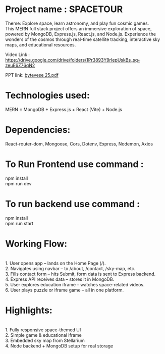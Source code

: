 # Project name : SPACETOUR
Theme: Explore space, learn astronomy, and play fun cosmic games.
</br>
This MERN full stack project offers an immersive exploration of space, powered by MongoDB, Express.js, React.js, and Node.js. Experience the wonders of the cosmos through real-time satellite tracking, interactive sky maps, and educational resources.

Video Link : https://drive.google.com/drive/folders/1Pr3893Y9rIepUskBs_sq-zeuE6Z76qN2 

PPT link:
[bytevese 25.pdf](https://github.com/user-attachments/files/19724768/bytevese.25.pdf)

# Technologies used: 
MERN = MongoDB + Express.js + React (Vite) + Node.js

# Dependencies:
React-router-dom, Mongoose, Cors, Dotenv, Express, Nodemon, Axios

# To Run Frontend use command : 
npm install
</br>
npm run dev

# To run backend use command :
npm install
</br>
npm run start

# Working Flow:
</br>
1. User opens app – lands on the Home Page (/).
<br/>
2. Navigates using navbar – to /about, /contact, /sky-map, etc.
<br/>
3. Fills contact form – hits Submit, form data is sent to Express backend.
<br/>
4. Express API receives data – stores it in MongoDB.
<br/>
5. User explores education iframe – watches space-related videos.
<br/>
6. User plays puzzle or iframe game – all in one platform.

# Highlights:
</br>
1. Fully responsive space-themed UI
</br>
2. Simple game & educational iframe
</br>
3. Embedded sky map from Stellarium
</br>
4. Node backend + MongoDB setup for real storage

